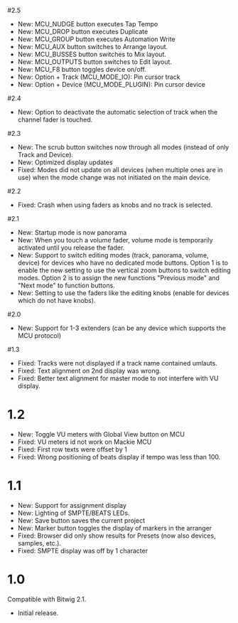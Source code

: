 #2.5
* New: MCU_NUDGE button executes Tap Tempo
* New: MCU_DROP button executes Duplicate
* New: MCU_GROUP button executes Automation Write
* New: MCU_AUX button switches to Arrange layout.
* New: MCU_BUSSES button switches to Mix layout.
* New: MCU_OUTPUTS button switches to Edit layout.
* New: MCU_F8 button toggles device on/off.
* New: Option + Track (MCU_MODE_IO): Pin cursor track
* New: Option + Device (MCU_MODE_PLUGIN): Pin cursor device

#2.4
* New: Option to deactivate the automatic selection of track when the channel fader is touched.

#2.3
* New: The scrub button switches now through all modes (instead of only Track and Device).
* New: Optimized display updates
* Fixed: Modes did not update on all devices (when multiple ones are in use) when the mode change was not initiated on the main device.

#2.2
* Fixed: Crash when using faders as knobs and no track is selected.

#2.1
* New: Startup mode is now panorama
* New: When you touch a volume fader, volume mode is temporarily activated until you release the fader.
* New: Support to switch editing modes (track, panorama, volume, device) for devices who have no dedicated mode buttons. Option 1 is to enable the new setting to use the vertical zoom buttons to switch editing modes. Option 2 is to assign the new functions "Previous mode" and "Next mode" to function buttons.
* New: Setting to use the faders like the editing knobs (enable for devices which do not have knobs).

#2.0
* New: Support for 1-3 extenders (can be any device which supports the MCU protocol)

#1.3
* Fixed: Tracks were not displayed if a track name contained umlauts.
* Fixed: Text alignment on 2nd display was wrong.
* Fixed: Better text alignment for master mode to not interfere with VU display.

# 1.2
* New: Toggle VU meters with Global View button on MCU
* Fixed: VU meters id not work on Mackie MCU
* Fixed: First row texts were offset by 1
* Fixed: Wrong positioning of beats display if tempo was less than 100.

# 1.1
* New: Support for assignment display
* New: Lighting of SMPTE/BEATS LEDs.
* New: Save button saves the current project
* New: Marker button toggles the display of markers in the arranger
* Fixed: Browser did only show results for Presets (now also devices, samples, etc.).
* Fixed: SMPTE display was off by 1 character

# 1.0
Compatible with Bitwig 2.1.
* Initial release.
